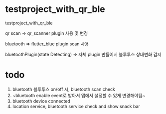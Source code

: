 # testproject_with_qr_ble

testproject_with_qr_ble

qr scan => qr_scanner plugin 사용 및 변경

bluetooth => flutter_blue plugin scan 사용

bluetoothPlugin(state Detecting) => 자체 plugin 만들어서 블루투스 상태변화 감지

# todo
1. bluetooth 블루투스 on/off 시, bluetooth scan check
2. ~bluetooth enable event로 받아서 앱에서 설정할 수 있게 변경해야됨~
3. bluetooth device connected
4. location service, bluetooth service check and show snack bar
